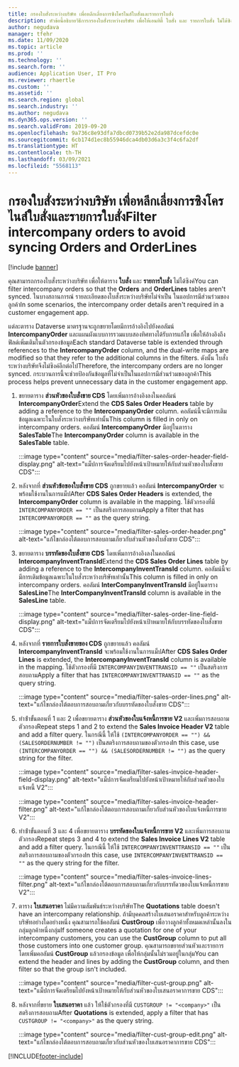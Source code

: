 ```yaml
---
title: กรองใบสั่งระหว่างบริษัท เพื่อหลีกเลี่ยงการซิงโครไนส์ใบสั่งและรายการใบสั่ง
description: หัวข้อนี้อธิบายวิธีการกรองใบสั่งระหว่างบริษัท เพื่อให้เอนทิตี้ ใบสั่ง และ รายการใบสั่ง ไม่ได้ซิงค์
author: negudava
manager: tfehr
ms.date: 11/09/2020
ms.topic: article
ms.prod: ''
ms.technology: ''
ms.search.form: ''
audience: Application User, IT Pro
ms.reviewer: rhaertle
ms.custom: ''
ms.assetid: ''
ms.search.region: global
ms.search.industry: ''
ms.author: negudava
ms.dyn365.ops.version: ''
ms.search.validFrom: 2019-09-20
ms.openlocfilehash: 9a736c8e93dfa7dbcd0739b52e2da987dcefdc0e
ms.sourcegitcommit: 6cb174d1ec8b55946dca4db03d6a3c3f4c6fa2df
ms.translationtype: HT
ms.contentlocale: th-TH
ms.lasthandoff: 03/09/2021
ms.locfileid: "5568113"
---
```

# <a name="filter-intercompany-orders-to-avoid-syncing-orders-and-orderlines"></a><span data-ttu-id="3f9fe-103">กรองใบสั่งระหว่างบริษัท เพื่อหลีกเลี่ยงการซิงโครไนส์ใบสั่งและรายการใบสั่ง</span><span class="sxs-lookup"><span data-stu-id="3f9fe-103">Filter intercompany orders to avoid syncing Orders and OrderLines</span></span>

[!include [banner](../../includes/banner.md)]

<span data-ttu-id="3f9fe-104">คุณสามารถกรองใบสั่งระหว่างบริษัท เพื่อให้ตาราง **ใบสั่ง** และ **รายการใบสั่ง** ไม่ได้ซิงค์</span><span class="sxs-lookup"><span data-stu-id="3f9fe-104">You can filter intercompany orders so that the **Orders** and **OrderLines** tables aren't synced.</span></span> <span data-ttu-id="3f9fe-105">ในบางสถานการณ์ รายละเอียดของใบสั่งระหว่างบริษัทไม่จำเป็น ในแอปการมีส่วนร่วมของลูกค้า</span><span class="sxs-lookup"><span data-stu-id="3f9fe-105">In some scenarios, the intercompany order details aren't required in a customer engagement app.</span></span>

<span data-ttu-id="3f9fe-106">แต่ละตาราง Dataverse มาตรฐานจะถูกขยายโดยมีการอ้างอิงไปยังคอลัมน์ **IntercompanyOrder** และแผนผังแบบการรวมแบบสองทิศทางได้รับการแก้ไข เพื่อให้อ้างอิงถึงฟิลด์เพิ่มเติมในตัวกรองข้อมูล</span><span class="sxs-lookup"><span data-stu-id="3f9fe-106">Each standard Dataverse table is extended through references to the **IntercompanyOrder** column, and the dual-write maps are modified so that they refer to the additional columns in the filters.</span></span> <span data-ttu-id="3f9fe-107">ดังนั้น ใบสั่งระหว่างบริษัทจึงไม่ซิงค์อีกต่อไป</span><span class="sxs-lookup"><span data-stu-id="3f9fe-107">Therefore, the intercompany orders are no longer synced.</span></span> <span data-ttu-id="3f9fe-108">กระบวนการนี้จะช่วยป้องกันข้อมูลที่ไม่จำเป็นในแอปการมีส่วนร่วมของลูกค้า</span><span class="sxs-lookup"><span data-stu-id="3f9fe-108">This process helps prevent unnecessary data in the customer engagement app.</span></span>

1. <span data-ttu-id="3f9fe-109">ขยายตาราง **ส่วนหัวของใบสั่งขาย CDS** โดยเพิ่มการอ้างอิงลงในคอลัมน์ **IntercompanyOrder**</span><span class="sxs-lookup"><span data-stu-id="3f9fe-109">Extend the **CDS Sales Order Headers** table by adding a reference to the **IntercompanyOrder** column.</span></span> <span data-ttu-id="3f9fe-110">คอลัมน์นี้จะมีการเติมข้อมูลเฉพาะในใบสั่งระหว่างบริษัทเท่านั้น</span><span class="sxs-lookup"><span data-stu-id="3f9fe-110">This column is filled in only on intercompany orders.</span></span> <span data-ttu-id="3f9fe-111">คอลัมน์ **IntercompanyOrder** มีอยู่ในตาราง **SalesTable**</span><span class="sxs-lookup"><span data-stu-id="3f9fe-111">The **IntercompanyOrder** column is available in the **SalesTable** table.</span></span>

    :::image type="content" source="media/filter-sales-order-header-field-display.png" alt-text="แม็ปการจัดเตรียมไปยังหน้าเป้าหมายให้กับส่วนหัวของใบสั่งขาย CDS":::

2. <span data-ttu-id="3f9fe-113">หลังจากที่ **ส่วนหัวข้อของใบสั่งขาย CDS** ถูกขยายแล้ว คอลัมน์ **IntercompanyOrder** จะพร้อมใช้งานในการแม็ป</span><span class="sxs-lookup"><span data-stu-id="3f9fe-113">After **CDS Sales Order Headers** is extended, the **IntercompanyOrder** column is available in the mapping.</span></span> <span data-ttu-id="3f9fe-114">ใช้ตัวกรองที่มี `INTERCOMPANYORDER == ""` เป็นสตริงการสอบถาม</span><span class="sxs-lookup"><span data-stu-id="3f9fe-114">Apply a filter that has `INTERCOMPANYORDER == ""` as the query string.</span></span>

    :::image type="content" source="media/filter-sales-order-header.png" alt-text="แก้ไขกล่องโต้ตอบการสอบถามเกี่ยวกับส่วนหัวของใบสั่งขาย CDS":::

3. <span data-ttu-id="3f9fe-116">ขยายตาราง **บรรทัดของใบสั่งขาย CDS** โดยเพิ่มการอ้างอิงลงในคอลัมน์ **IntercompanyInventTransId**</span><span class="sxs-lookup"><span data-stu-id="3f9fe-116">Extend the **CDS Sales Order Lines** table by adding a reference to the **IntercompanyInventTransId** column.</span></span> <span data-ttu-id="3f9fe-117">คอลัมน์นี้จะมีการเติมข้อมูลเฉพาะในใบสั่งระหว่างบริษัทเท่านั้น</span><span class="sxs-lookup"><span data-stu-id="3f9fe-117">This column is filled in only on intercompany orders.</span></span> <span data-ttu-id="3f9fe-118">คอลัมน์ **InterCompanyInventTransId** มีอยู่ในตาราง **SalesLine**</span><span class="sxs-lookup"><span data-stu-id="3f9fe-118">The **InterCompanyInventTransId** column is available in the **SalesLine** table.</span></span>

    :::image type="content" source="media/filter-sales-order-line-field-display.png" alt-text="แม็ปการจัดเตรียมไปยังหน้าเป้าหมายให้กับบรรทัดของใบสั่งขาย CDS":::

4. <span data-ttu-id="3f9fe-120">หลังจากที่ **รายการใบสั่งขายของ CDS** ถูกขยายแล้ว คอลัมน์ **IntercompanyInventTransId** จะพร้อมใช้งานในการแม็ป</span><span class="sxs-lookup"><span data-stu-id="3f9fe-120">After **CDS Sales Order Lines** is extended, the **IntercompanyInventTransId** column is available in the mapping.</span></span> <span data-ttu-id="3f9fe-121">ใช้ตัวกรองที่มี `INTERCOMPANYINVENTTRANSID == ""` เป็นสตริงการสอบถาม</span><span class="sxs-lookup"><span data-stu-id="3f9fe-121">Apply a filter that has `INTERCOMPANYINVENTTRANSID == ""` as the query string.</span></span>

    :::image type="content" source="media/filter-sales-order-lines.png" alt-text="แก้ไขกล่องโต้ตอบการสอบถามเกี่ยวกับบรรทัดของใบสั่งขาย CDS":::

5. <span data-ttu-id="3f9fe-123">ทําซ้ําขั้นตอนที่ 1 และ 2 เพื่อขยายตาราง **ส่วนหัวของใบแจ้งหนี้การขาย V2** และเพิ่มการสอบถามตัวกรอง</span><span class="sxs-lookup"><span data-stu-id="3f9fe-123">Repeat steps 1 and 2 to extend the **Sales Invoice Header V2** table and add a filter query.</span></span> <span data-ttu-id="3f9fe-124">ในกรณีนี้ ให้ใช้ `(INTERCOMPANYORDER == "") && (SALESORDERNUMBER != "")` เป็นสตริงการสอบถามของตัวกรอง</span><span class="sxs-lookup"><span data-stu-id="3f9fe-124">In this case, use `(INTERCOMPANYORDER == "") && (SALESORDERNUMBER != "")` as the query string for the filter.</span></span>

    :::image type="content" source="media/filter-sales-invoice-header-field-display.png" alt-text="แม็ปการจัดเตรียมไปยังหน้าเป้าหมายให้กับส่วนหัวของใบแจ้งหนี้ V2":::

    :::image type="content" source="media/filter-sales-invoice-header-filter.png" alt-text="แก้ไขกล่องโต้ตอบการสอบถามเกี่ยวกับส่วนหัวของใบแจ้งหนี้การขาย V2":::

6. <span data-ttu-id="3f9fe-127">ทําซ้ําขั้นตอนที่ 3 และ 4 เพื่อขยายตาราง **บรรทัดของใบแจ้งหนี้การขาย V2** และเพิ่มการสอบถามตัวกรอง</span><span class="sxs-lookup"><span data-stu-id="3f9fe-127">Repeat steps 3 and 4 to extend the **Sales Invoice Lines V2** table and add a filter query.</span></span> <span data-ttu-id="3f9fe-128">ในกรณีนี้ ให้ใช้ `INTERCOMPANYINVENTTRANSID == ""` เป็นสตริงการสอบถามของตัวกรอง</span><span class="sxs-lookup"><span data-stu-id="3f9fe-128">In this case, use `INTERCOMPANYINVENTTRANSID == ""` as the query string for the filter.</span></span>

    :::image type="content" source="media/filter-sales-invoice-lines-filter.png" alt-text="แก้ไขกล่องโต้ตอบการสอบถามเกี่ยวกับบรรทัดวของใบแจ้งหนี้การขาย V2":::

7. <span data-ttu-id="3f9fe-130">ตาราง **ใบเสนอราคา** ไม่มีความสัมพันธ์ระหว่างบริษัท</span><span class="sxs-lookup"><span data-stu-id="3f9fe-130">The **Quotations** table doesn't have an intercompany relationship.</span></span> <span data-ttu-id="3f9fe-131">ถ้ามีบุคคลสร้างใบเสนอราคาสำหรับลูกค้าระหว่างบริษัทอย่างใดอย่างหนึ่ง คุณสามารถใช้คอลัมน์ **CustGroup** เพื่อวางลูกค้าทั้งหมดเหล่านั้นลงในกลุ่มลูกค้าหนึ่งกลุ่ม</span><span class="sxs-lookup"><span data-stu-id="3f9fe-131">If someone creates a quotation for one of your intercompany customers, you can use the **CustGroup** column to put all those customers into one customer group.</span></span> <span data-ttu-id="3f9fe-132">คุณสามารถขยายส่วนหัวและรายการโดยเพิ่มคอลัมน์ **CustGroup** แล้วกรองข้อมูล เพื่อให้กลุ่มนั้นไม่รวมอยู่ในกลุ่ม</span><span class="sxs-lookup"><span data-stu-id="3f9fe-132">You can extend the header and lines by adding the **CustGroup** column, and then filter so that the group isn't included.</span></span>

    :::image type="content" source="media/filter-cust-group.png" alt-text="แม็ปการจัดเตรียมไปยังหน้าเป้าหมายให้กับส่วนหัวของใบเสนอราคาการขาย CDS":::

8. <span data-ttu-id="3f9fe-134">หลังจากที่ขยาย **ใบเสนอราคา** แล้ว ให้ใช้ตัวกรองที่มี `CUSTGROUP != "<company>"` เป็นสตริงการสอบถาม</span><span class="sxs-lookup"><span data-stu-id="3f9fe-134">After **Quotations** is extended, apply a filter that has `CUSTGROUP != "<company>"` as the query string.</span></span>

    :::image type="content" source="media/filter-cust-group-edit.png" alt-text="แก้ไขกล่องโต้ตอบการสอบถามเกี่ยวกับส่วนหัวของใบเสนอราคาการขาย CDS":::


[!INCLUDE[footer-include](../../../../includes/footer-banner.md)]